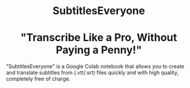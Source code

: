 <h1 align="center">SubtitlesEveryone</h1>
<h1 align="center">"Transcribe Like a Pro, Without Paying a Penny!"</h1>

"SubtitlesEveryone" is a Google Colab notebook that allows you to create and translate subtitles from (.vtt/.srt) files quickly and with high quality, completely free of charge.
